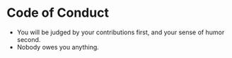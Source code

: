 # Code of Conduct

* You will be judged by your contributions first, and your sense of
  humor second.
* Nobody owes you anything.
